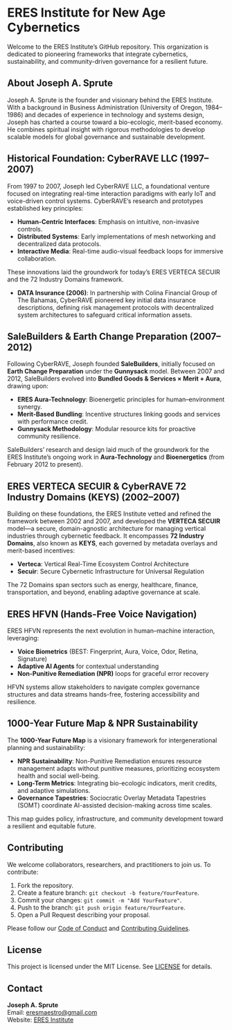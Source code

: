 # ERES Institute for New Age Cybernetics

Welcome to the ERES Institute’s GitHub repository. This organization is dedicated to pioneering frameworks that integrate cybernetics, sustainability, and community-driven governance for a resilient future.

## About Joseph A. Sprute
Joseph A. Sprute is the founder and visionary behind the ERES Institute. With a background in Business Administration (University of Oregon, 1984–1986) and decades of experience in technology and systems design, Joseph has charted a course toward a bio-ecologic, merit-based economy. He combines spiritual insight with rigorous methodologies to develop scalable models for global governance and sustainable development.

## Historical Foundation: CyberRAVE LLC (1997–2007)
From 1997 to 2007, Joseph led CyberRAVE LLC, a foundational venture focused on integrating real-time interaction paradigms with early IoT and voice-driven control systems. CyberRAVE’s research and prototypes established key principles:

- **Human-Centric Interfaces**: Emphasis on intuitive, non-invasive controls.
- **Distributed Systems**: Early implementations of mesh networking and decentralized data protocols.
- **Interactive Media**: Real-time audio-visual feedback loops for immersive collaboration.

These innovations laid the groundwork for today’s ERES VERTECA SECUIR and the 72 Industry Domains framework.

- **DATA Insurance (2006)**: In partnership with Colina Financial Group of The Bahamas, CyberRAVE pioneered key initial data insurance descriptions, defining risk management protocols with decentralized system architectures to safeguard critical information assets.

## SaleBuilders & Earth Change Preparation (2007–2012)
Following CyberRAVE, Joseph founded **SaleBuilders**, initially focused on **Earth Change Preparation** under the **Gunnysack** model. Between 2007 and 2012, SaleBuilders evolved into **Bundled Goods & Services × Merit + Aura**, drawing upon:

- **ERES Aura-Technology**: Bioenergetic principles for human–environment synergy.
- **Merit-Based Bundling**: Incentive structures linking goods and services with performance credit.
- **Gunnysack Methodology**: Modular resource kits for proactive community resilience.

SaleBuilders’ research and design laid much of the groundwork for the ERES Institute’s ongoing work in **Aura-Technology** and **Bioenergetics** (from February 2012 to present).

## ERES VERTECA SECUIR & CyberRAVE 72 Industry Domains (KEYS) (2002–2007)
Building on these foundations, the ERES Institute vetted and refined the framework between 2002 and 2007, and developed the **VERTECA SECUIR** model—a secure, domain-agnostic architecture for managing vertical industries through cybernetic feedback. It encompasses **72 Industry Domains**, also known as **KEYS**, each governed by metadata overlays and merit-based incentives:

- **Verteca**: Vertical Real-Time Ecosystem Control Architecture
- **Secuir**: Secure Cybernetic Infrastructure for Universal Regulation

The 72 Domains span sectors such as energy, healthcare, finance, transportation, and beyond, enabling adaptive governance at scale.

## ERES HFVN (Hands-Free Voice Navigation)
ERES HFVN represents the next evolution in human–machine interaction, leveraging:

- **Voice Biometrics** (BEST: Fingerprint, Aura, Voice, Odor, Retina, Signature)
- **Adaptive AI Agents** for contextual understanding
- **Non-Punitive Remediation (NPR)** loops for graceful error recovery

HFVN systems allow stakeholders to navigate complex governance structures and data streams hands-free, fostering accessibility and resilience.

## 1000-Year Future Map & NPR Sustainability
The **1000-Year Future Map** is a visionary framework for intergenerational planning and sustainability:

- **NPR Sustainability**: Non-Punitive Remediation ensures resource management adapts without punitive measures, prioritizing ecosystem health and social well-being.
- **Long-Term Metrics**: Integrating bio-ecologic indicators, merit credits, and adaptive simulations.
- **Governance Tapestries**: Sociocratic Overlay Metadata Tapestries (SOMT) coordinate AI-assisted decision-making across time scales.

This map guides policy, infrastructure, and community development toward a resilient and equitable future.

## Contributing
We welcome collaborators, researchers, and practitioners to join us. To contribute:

1. Fork the repository.
2. Create a feature branch: `git checkout -b feature/YourFeature`.
3. Commit your changes: `git commit -m "Add YourFeature"`.
4. Push to the branch: `git push origin feature/YourFeature`.
5. Open a Pull Request describing your proposal.

Please follow our [Code of Conduct](CODE_OF_CONDUCT.md) and [Contributing Guidelines](CONTRIBUTING.md).

## License
This project is licensed under the MIT License. See [LICENSE](LICENSE.md) for details.

## Contact
**Joseph A. Sprute**  
Email: eresmaestro@gmail.com  
Website: [ERES Institute](Pending)
